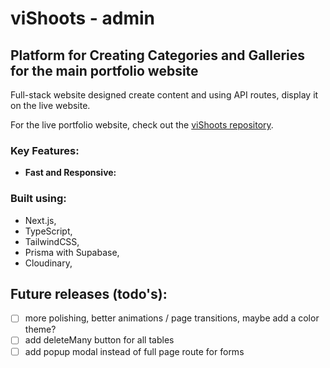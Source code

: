 # viShoots - admin

## Platform for Creating Categories and Galleries for the main portfolio website

Full-stack website designed create content and using API routes, display it on the live website.

For the live portfolio website, check out the [viShoots repository](https://github.com/gileanu/vishoots).

### Key Features:

- **Fast and Responsive:**

### Built using:

- Next.js,
- TypeScript,
- TailwindCSS,
- Prisma with Supabase,
- Cloudinary,

## Future releases (todo's):

- [ ] more polishing, better animations / page transitions, maybe add a color theme?
- [ ] add deleteMany button for all tables
- [ ] add popup modal instead of full page route for forms
